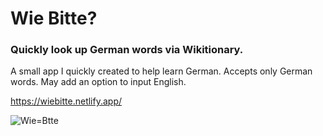 # Wie Bitte? #
### Quickly look up German words via Wikitionary. 

A small app I quickly created to help learn German. Accepts only German words. May add an option to input English.

https://wiebitte.netlify.app/

![Wie=Btte](https://github.com/daniel-stafford/WikiDeutsch/assets/33048490/d3dae278-8c22-4bc3-8c60-b20341b9748d)
